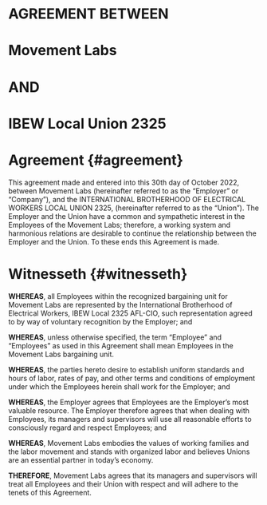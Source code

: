 # 

# **AGREEMENT BETWEEN**

# **Movement Labs**

# **AND**

# **IBEW Local Union 2325**

# 

# **Agreement**    {#agreement}

This agreement made and entered into this 30th day of  October 2022, between Movement Labs (hereinafter referred to as the “Employer” or “Company”), and the INTERNATIONAL BROTHERHOOD OF ELECTRICAL WORKERS LOCAL UNION 2325, (hereinafter referred to as the “Union”). The Employer and the Union have a common and sympathetic interest in the Employees of the Movement Labs; therefore, a working system and harmonious relations are desirable to continue the relationship between the Employer and the Union. To these ends this Agreement is made.

# **Witnesseth**   {#witnesseth}

**WHEREAS**, all Employees within the recognized bargaining unit for Movement Labs are represented by the International Brotherhood of Electrical Workers, IBEW Local 2325 AFL-CIO, such representation agreed to by way of voluntary recognition by the Employer; and

**WHEREAS**, unless otherwise specified, the term “Employee” and “Employees” as used in this Agreement shall mean Employees in the Movement Labs bargaining unit.

**WHEREAS**, the parties hereto desire to establish uniform standards and hours of labor, rates of pay, and other terms and conditions of employment under which the Employees herein shall work for the Employer; and

**WHEREAS**, the Employer agrees that Employees are the Employer’s most valuable resource. The Employer therefore agrees that when dealing with Employees, its managers and supervisors will use all reasonable efforts to consciously regard and respect Employees; and

**WHEREAS**, Movement Labs embodies the values of working families and the labor movement and stands with organized labor and believes Unions are an essential partner in today’s economy. 

**THEREFORE**, Movement Labs agrees that its managers and supervisors will treat all Employees and their Union with respect and will adhere to the tenets of this Agreement.